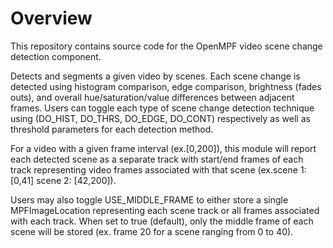 # Overview

This repository contains source code for the OpenMPF video scene change detection
component.

Detects and segments a given video by scenes. Each scene change is detected using
histogram comparison, edge comparison, brightness (fades outs), and overall
hue/saturation/value differences between adjacent frames. Users can toggle each
type of scene change detection technique using (DO_HIST, DO_THRS, DO_EDGE, DO_CONT)
respectively as well as threshold parameters for each detection method.

For a video with a given frame interval  (ex.[0,200]), this module will report
each detected scene as a separate track with start/end frames of each track
representing video frames associated with that scene (ex.scene 1: [0,41]
scene 2: [42,200]).

Users may also toggle USE_MIDDLE_FRAME to either store a single MPFImageLocation
representing each scene track or all frames associated with each track. When set
to true (default), only the middle frame of each scene will be stored
(ex. frame 20 for a scene ranging from 0 to 40).
